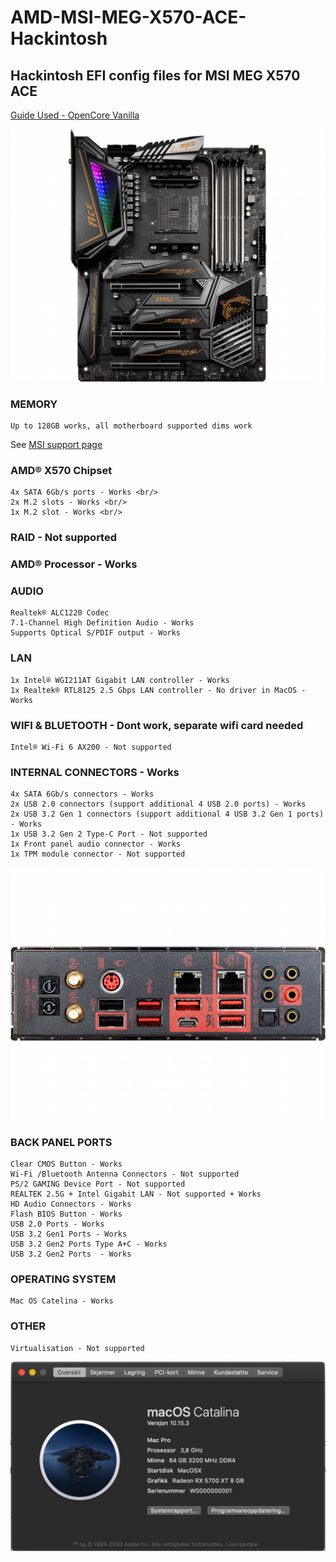 # AMD-MSI-MEG-X570-ACE-Hackintosh <br/>
## Hackintosh EFI config files for MSI MEG X570 ACE <br/>

[Guide Used - OpenCore Vanilla](https://khronokernel-2.gitbook.io/opencore-vanilla-desktop-guide/)

![MSI_X570_ACE](MSI_X570_Motherboard.png)

### MEMORY <br/>
	Up to 128GB works, all motherboard supported dims work

See [MSI support page](https://www.msi.com/Motherboard/support/MEG-X570-ACE#support-mem-19)

### AMD® X570 Chipset <br/>
	4x SATA 6Gb/s ports - Works <br/>
	2x M.2 slots - Works <br/>
	1x M.2 slot - Works <br/>

### RAID - Not supported <br/>

### AMD® Processor - Works <br/>

### AUDIO <br/>
	Realtek® ALC1220 Codec
	7.1-Channel High Definition Audio - Works
	Supports Optical S/PDIF output - Works
	
### LAN <br/>
	1x Intel® WGI211AT Gigabit LAN controller - Works 
	1x Realtek® RTL8125 2.5 Gbps LAN controller - No driver in MacOS - Works 
	
### WIFI & BLUETOOTH - Dont work, separate wifi card needed <br/>
	Intel® Wi-Fi 6 AX200 - Not supported 

### INTERNAL CONNECTORS - Works <br/>
	4x SATA 6Gb/s connectors - Works
	2x USB 2.0 connectors (support additional 4 USB 2.0 ports) - Works
	2x USB 3.2 Gen 1 connectors (support additional 4 USB 3.2 Gen 1 ports) - Works
	1x USB 3.2 Gen 2 Type-C Port - Not supported
	1x Front panel audio connector - Works
	1x TPM module connector - Not supported
	
![MSI_X570_ACE_BACK_IO](MSI_X570_Motherboard_IO.png)

### BACK PANEL PORTS <br/>
	Clear CMOS Button - Works 
	Wi-Fi /Bluetooth Antenna Connectors - Not supported 
	PS/2 GAMING Device Port - Not supported
	REALTEK 2.5G + Intel Gigabit LAN - Not supported + Works 
	HD Audio Connectors - Works 
	Flash BIOS Button - Works 
	USB 2.0 Ports - Works 
	USB 3.2 Gen1 Ports - Works 
	USB 3.2 Gen2 Ports Type A+C - Works 
	USB 3.2 Gen2 Ports  - Works 


### OPERATING SYSTEM <br/>
	Mac OS Catelina - Works 
	
### OTHER <br/>
	Virtualisation - Not supported 

![Mac_OS_System_Information](MSI_x570_Hackintosh.png)

